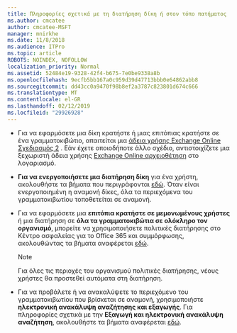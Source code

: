 ```yaml
---
title: Πληροφορίες σχετικά με τη διατήρηση δίκη ή στον τόπο πατήματος
ms.author: cmcatee
author: cmcatee-MSFT
manager: mnirkhe
ms.date: 11/8/2018
ms.audience: ITPro
ms.topic: article
ROBOTS: NOINDEX, NOFOLLOW
localization_priority: Normal
ms.assetid: 52484e19-9328-42f4-b675-7e0be9338a8b
ms.openlocfilehash: 9ecfb5bb167a0c959d39d47713bbb0e64862abb8
ms.sourcegitcommit: dd43cc0a9470f98b8ef2a3787c823801d674c666
ms.translationtype: MT
ms.contentlocale: el-GR
ms.lasthandoff: 02/12/2019
ms.locfileid: "29926928"
---
```

- Για να εφαρμόσετε μια δίκη κρατήστε ή μιας επιτόπιας κρατήστε σε ένα γραμματοκιβώτιο, απαιτείται μια [άδεια χρήσης Exchange Online Σχεδιασμός 2](https://docs.microsoft.com/office365/servicedescriptions/office-365-platform-service-description/office-365-plan-options) . Εάν έχετε οποιοδήποτε άλλο σχέδιο, αντιστοιχίζετε μια ξεχωριστή άδεια χρήσης [Exchange Online αρχειοθέτηση](https://docs.microsoft.com/office365/servicedescriptions/exchange-online-archiving-service-description/exchange-online-archiving-service-description) στο λογαριασμό. 
    
- **Για να ενεργοποιήσετε μια διατήρηση δίκη** για ένα χρήστη, ακολουθήστε τα βήματα που περιγράφονται [εδώ](https://docs.microsoft.com/office365/SecurityCompliance/place-a-mailbox-on-litigation-hold). Όταν είναι ενεργοποιημένη η αναμονή δίκες, όλα τα περιεχόμενα του γραμματοκιβωτίου τοποθετείται σε αναμονή.
    
- Για να εφαρμόσετε μια **επιτόπια κρατήστε σε μεμονωμένους χρήστες** ή μια διατήρηση σε **όλα τα γραμματοκιβώτια σε ολόκληρο τον οργανισμό**, μπορείτε να χρησιμοποιήσετε πολιτικές διατήρησης στο Κέντρο ασφαλείας για το Office 365 και συμμόρφωσης, ακολουθώντας τα βήματα αναφέρεται [εδώ](https://docs.microsoft.com/Office365/securitycompliance/retention-policies ).
    
    > [!NOTE]
    > Για όλες τις περιοχές του οργανισμού πολιτικές διατήρησης, νέους χρήστες θα προστεθεί αυτόματα στη διατήρηση. 
  
- Για να προβάλετε ή να ανακαλύψετε το περιεχόμενο του γραμματοκιβωτίου που βρίσκεται σε αναμονή, χρησιμοποιήστε **ηλεκτρονική ανακάλυψη αναζήτησης και εξαγωγής**. Για πληροφορίες σχετικά με την **Εξαγωγή και ηλεκτρονική ανακάλυψη αναζήτηση**, ακολουθήστε τα βήματα αναφέρεται [εδώ](https://docs.microsoft.com/office365/securitycompliance/export-search-results).
    


